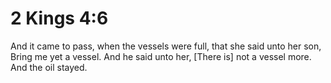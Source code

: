 # 2 Kings 4:6

And it came to pass, when the vessels were full, that she said unto her son, Bring me yet a vessel. And he said unto her, [There is] not a vessel more. And the oil stayed.